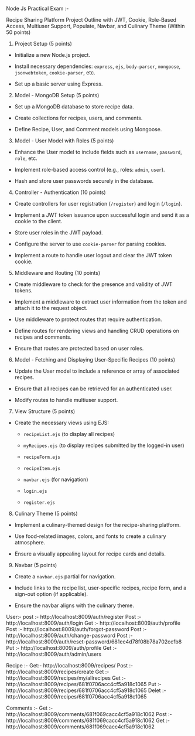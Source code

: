 Node Js Practical Exam :- 

Recipe Sharing Platform Project Outline with JWT, Cookie, Role-Based Access, Multiuser Support, Populate, Navbar, and Culinary Theme (Within 50 points)



1.  Project Setup (5 points) 

   - Initialize a new Node.js project.

   - Install necessary dependencies: `express`, `ejs`, `body-parser`, `mongoose`, `jsonwebtoken`, `cookie-parser`, etc.

   - Set up a basic server using Express.



2.  Model - MongoDB Setup (5 points) 

   - Set up a MongoDB database to store recipe data.

   - Create collections for recipes, users, and comments.

   - Define Recipe, User, and Comment models using Mongoose.



3.  Model - User Model with Roles (5 points) 

   - Enhance the User model to include fields such as `username`, `password`, `role`, etc.

   - Implement role-based access control (e.g., roles: `admin`, `user`).

   - Hash and store user passwords securely in the database.



4.  Controller - Authentication (10 points) 

   - Create controllers for user registration (`/register`) and login (`/login`).

   - Implement a JWT token issuance upon successful login and send it as a cookie to the client.

   - Store user roles in the JWT payload.

   - Configure the server to use `cookie-parser` for parsing cookies.

   - Implement a route to handle user logout and clear the JWT token cookie.



5.  Middleware and Routing (10 points) 

   - Create middleware to check for the presence and validity of JWT tokens.

   - Implement a middleware to extract user information from the token and attach it to the request object.

   - Use middleware to protect routes that require authentication.

   - Define routes for rendering views and handling CRUD operations on recipes and comments.

   - Ensure that routes are protected based on user roles.



6.  Model - Fetching and Displaying User-Specific Recipes (10 points) 

   - Update the User model to include a reference or array of associated recipes.

   - Ensure that all recipes can be retrieved for an authenticated user.

   - Modify routes to handle multiuser support.


7.  View Structure (5 points) 

   - Create the necessary views using EJS:

     - `recipeList.ejs` (to display all recipes)

     - `myRecipes.ejs` (to display recipes submitted by the logged-in user)

     - `recipeForm.ejs`

     - `recipeItem.ejs`

     - `navbar.ejs` (for navigation)

     - `login.ejs`

     - `register.ejs`



8.  Culinary Theme (5 points) 

   - Implement a culinary-themed design for the recipe-sharing platform.

   - Use food-related images, colors, and fonts to create a culinary atmosphere.

   - Ensure a visually appealing layout for recipe cards and details.



9.  Navbar (5 points) 

   - Create a `navbar.ejs` partial for navigation.

   - Include links to the recipe list, user-specific recipes, recipe form, and a sign-out option (if applicable).

   - Ensure the navbar aligns with the culinary theme.



User:- 
   post :- http://localhost:8009/auth/register
   Post :- http://localhost:8009/auth/login
   Get :- http://localhost:8009/auth/profile
   Post :- http://localhost:8009/auth/forgot-password
   Post :- http://localhost:8009/auth/change-password
   Post :- http://localhost:8009/auth/reset-password/681ee4d78f08b78a702ccfb8
   Put :- http://localhost:8009/auth/profile
   Get :- http://localhost:8009/auth/admin/users

Recipe :-
   Get:- http://localhost:8009/recipes/
   Post :- http://localhost:8009/recipes/create
   Get :- http://localhost:8009/recipes/my/allrecipes
   Get :- http://localhost:8009/recipes/681f0706acc4cf5a918c1065
   Put :- http://localhost:8009/recipes/681f0706acc4cf5a918c1065
   Delet :- http://localhost:8009/recipes/681f0706acc4cf5a918c1065

Comments :-
   Get :- http://localhost:8009/comments/681f069cacc4cf5a918c1062
   Post :- http://localhost:8009/comments/681f069cacc4cf5a918c1062
   Get :- http://localhost:8009/comments/681f069cacc4cf5a918c1062
